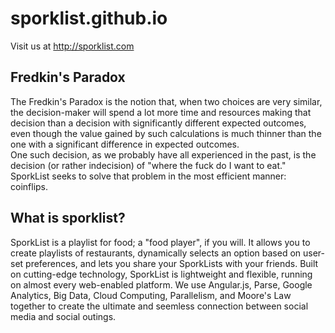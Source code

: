 # sporklist.github.io

Visit us at http://sporklist.com

## Fredkin's Paradox

The Fredkin's Paradox is the notion that, when two choices are very similar, the decision-maker will spend a lot more time and resources making that decision than a decision with significantly different expected outcomes, even though the value gained by such calculations is much thinner than the one with a significant difference in expected outcomes.  
One such decision, as we probably have all experienced in the past, is the decision (or rather indecision) of "where the fuck do I want to eat." SporkList seeks to solve that problem in the most efficient manner: coinflips.

## What is sporklist?
SporkList is a playlist for food; a "food player", if you will. It allows you to create playlists of restaurants, dynamically selects an option based on user-set preferences, and lets you share your SporkLists with your friends. Built on cutting-edge technology, SporkList is lightweight and flexible, running on almost every web-enabled platform. We use Angular.js, Parse, Google Analytics, Big Data, Cloud Computing, Parallelism, and Moore's Law together to create the ultimate and seemless connection between social media and social outings. 
